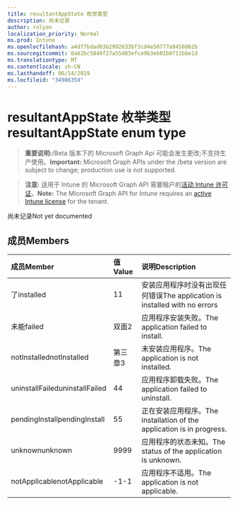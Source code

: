 ```yaml
---
title: resultantAppState 枚举类型
description: 尚未记录
author: rolyon
localization_priority: Normal
ms.prod: Intune
ms.openlocfilehash: a4df7bdad03b2992633bf3cd4e50777a9458062b
ms.sourcegitcommit: 0a62bc5849f27a55d83efce9b3eb01b9711bbe1d
ms.translationtype: MT
ms.contentlocale: zh-CN
ms.lasthandoff: 06/14/2019
ms.locfileid: "34986359"
---
```

# <a name="resultantappstate-enum-type"></a><span data-ttu-id="e7473-103">resultantAppState 枚举类型</span><span class="sxs-lookup"><span data-stu-id="e7473-103">resultantAppState enum type</span></span>

> <span data-ttu-id="e7473-104">**重要说明:**/Beta 版本下的 Microsoft Graph Api 可能会发生更改;不支持生产使用。</span><span class="sxs-lookup"><span data-stu-id="e7473-104">**Important:** Microsoft Graph APIs under the /beta version are subject to change; production use is not supported.</span></span>

> <span data-ttu-id="e7473-105">**注意:** 适用于 Intune 的 Microsoft Graph API 需要租户的[活动 Intune 许可证](https://go.microsoft.com/fwlink/?linkid=839381)。</span><span class="sxs-lookup"><span data-stu-id="e7473-105">**Note:** The Microsoft Graph API for Intune requires an [active Intune license](https://go.microsoft.com/fwlink/?linkid=839381) for the tenant.</span></span>

<span data-ttu-id="e7473-106">尚未记录</span><span class="sxs-lookup"><span data-stu-id="e7473-106">Not yet documented</span></span>

## <a name="members"></a><span data-ttu-id="e7473-107">成员</span><span class="sxs-lookup"><span data-stu-id="e7473-107">Members</span></span>
|<span data-ttu-id="e7473-108">成员</span><span class="sxs-lookup"><span data-stu-id="e7473-108">Member</span></span>|<span data-ttu-id="e7473-109">值</span><span class="sxs-lookup"><span data-stu-id="e7473-109">Value</span></span>|<span data-ttu-id="e7473-110">说明</span><span class="sxs-lookup"><span data-stu-id="e7473-110">Description</span></span>|
|:---|:---|:---|
|<span data-ttu-id="e7473-111">了</span><span class="sxs-lookup"><span data-stu-id="e7473-111">installed</span></span>|<span data-ttu-id="e7473-112">1</span><span class="sxs-lookup"><span data-stu-id="e7473-112">1</span></span>|<span data-ttu-id="e7473-113">安装应用程序时没有出现任何错误</span><span class="sxs-lookup"><span data-stu-id="e7473-113">The application is installed with no errors</span></span>|
|<span data-ttu-id="e7473-114">未能</span><span class="sxs-lookup"><span data-stu-id="e7473-114">failed</span></span>|<span data-ttu-id="e7473-115">双面</span><span class="sxs-lookup"><span data-stu-id="e7473-115">2</span></span>|<span data-ttu-id="e7473-116">应用程序安装失败。</span><span class="sxs-lookup"><span data-stu-id="e7473-116">The application failed to install.</span></span>|
|<span data-ttu-id="e7473-117">notInstalled</span><span class="sxs-lookup"><span data-stu-id="e7473-117">notInstalled</span></span>|<span data-ttu-id="e7473-118">第三章</span><span class="sxs-lookup"><span data-stu-id="e7473-118">3</span></span>|<span data-ttu-id="e7473-119">未安装应用程序。</span><span class="sxs-lookup"><span data-stu-id="e7473-119">The application is not installed.</span></span>|
|<span data-ttu-id="e7473-120">uninstallFailed</span><span class="sxs-lookup"><span data-stu-id="e7473-120">uninstallFailed</span></span>|<span data-ttu-id="e7473-121">4</span><span class="sxs-lookup"><span data-stu-id="e7473-121">4</span></span>|<span data-ttu-id="e7473-122">应用程序卸载失败。</span><span class="sxs-lookup"><span data-stu-id="e7473-122">The application failed to uninstall.</span></span>|
|<span data-ttu-id="e7473-123">pendingInstall</span><span class="sxs-lookup"><span data-stu-id="e7473-123">pendingInstall</span></span>|<span data-ttu-id="e7473-124">5</span><span class="sxs-lookup"><span data-stu-id="e7473-124">5</span></span>|<span data-ttu-id="e7473-125">正在安装应用程序。</span><span class="sxs-lookup"><span data-stu-id="e7473-125">The installation of the application is in progress.</span></span>|
|<span data-ttu-id="e7473-126">unknown</span><span class="sxs-lookup"><span data-stu-id="e7473-126">unknown</span></span>|<span data-ttu-id="e7473-127">99</span><span class="sxs-lookup"><span data-stu-id="e7473-127">99</span></span>|<span data-ttu-id="e7473-128">应用程序的状态未知。</span><span class="sxs-lookup"><span data-stu-id="e7473-128">The status of the application is unknown.</span></span>|
|<span data-ttu-id="e7473-129">notApplicable</span><span class="sxs-lookup"><span data-stu-id="e7473-129">notApplicable</span></span>|<span data-ttu-id="e7473-130">-1</span><span class="sxs-lookup"><span data-stu-id="e7473-130">-1</span></span>|<span data-ttu-id="e7473-131">应用程序不适用。</span><span class="sxs-lookup"><span data-stu-id="e7473-131">The application is not applicable.</span></span>|





